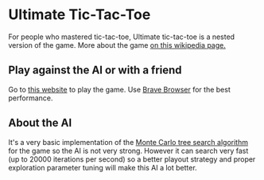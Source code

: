 # Ultimate Tic-Tac-Toe
For people who mastered tic-tac-toe, Ultimate tic-tac-toe is a nested version of the game.
More about the game [on this wikipedia page.](https://en.wikipedia.org/wiki/Ultimate_tic-tac-toe)

## Play against the AI or with a friend
Go to [this website](https://prozap.github.io/Ultimate-tic-tac-toe/) to play the game.
Use [Brave Browser](https://brave.com/) for the best performance.

## About the AI
It's a very basic implementation of the [Monte Carlo tree search algorithm](https://en.wikipedia.org/wiki/Monte_Carlo_tree_search) for the game so the AI is not very strong.
However it can search very fast (up to 20000 iterations per second) so a better playout strategy and proper exploration parameter tuning will make this AI a lot better.
